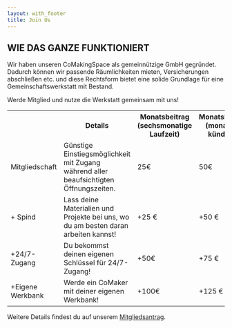 ```yaml
---
layout: with_footer
title: Join Us
---
```

WIE DAS GANZE FUNKTIONIERT
-
Wir haben unseren CoMakingSpace als gemeinnützige GmbH gegründet. Dadurch können wir passende Räumlichkeiten mieten, Versicherungen abschließen etc. und diese Rechtsform bietet eine solide Grundlage für eine Gemeinschaftswerkstatt mit Bestand.

Werde Mitglied und nutze die Werkstatt gemeinsam mit uns!


<table class="table table-bordered">
  <tr>
  <th> </th>
  <th>Details </th>
  <th>Monatsbeitrag (sechsmonatige Laufzeit)</th>
  <th>Monatsbeitrag (monatlich kündbar)</th>
  </tr>
  <tr>
    <td>Mitgliedschaft</td>
    <td>Günstige Einstiegsmöglichkeit mit Zugang während aller beaufsichtigten Öffnungszeiten.</td> 
    <td>25€</td>
    <td>50€</td>
  </tr>
  <tr>
    <td>+ Spind </td>
    <td>Lass deine Materialien und Projekte bei uns, wo du am besten daran arbeiten kannst!</td> 
    <td>+25 €</td>
    <td>+50 €</td>
  </tr>
  <tr>
    <td>+24/7-Zugang</td>
    <td>Du bekommst deinen eigenen Schlüssel für 24/7-Zugang!</td> 
    <td>+50€</td>
    <td>+75 €</td>
  </tr>
  <tr>
    <td>+Eigene Werkbank</td>
    <td>Werde ein CoMaker mit deiner eigenen Werkbank!</td> 
    <td>+100€</td>
    <td>+125 €</td>
  </tr>
</table>

Weitere Details findest du auf unserem [Mitgliedsantrag](https://wiki.comaking.space/images/d/df/Mitgliedsantrag.pdf).